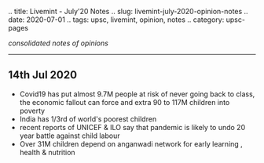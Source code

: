 .. title: Livemint - July'20  Notes
.. slug: livemint-july-2020-opinion-notes
.. date: 2020-07-01 
.. tags: upsc, livemint, opinion, notes
.. category: upsc-pages

*consolidated notes of opinions*
<!-- TEASER_END -->

***

## 14th Jul 2020
- Covid19 has put almost 9.7M people at risk of never going back to class, the economic fallout can force and extra 90 to 117M children into poverty
- India has 1/3rd of world's poorest children
- recent reports of UNICEF & ILO say that pandemic is likely to undo 20 year battle against child labour
- Over 31M children depend on anganwadi network for early learning , health & nutrition